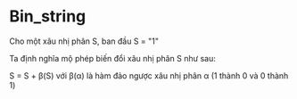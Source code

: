# Bin_string
Cho một xâu nhị phân S, ban đầu S = "1"

Ta định nghĩa mộ phép biến đổi xâu nhị phân S như sau:

S = S + β(S) với β(α) là hàm đảo ngược xâu nhị phân α (1 thành 0 và 0 thành 1)
